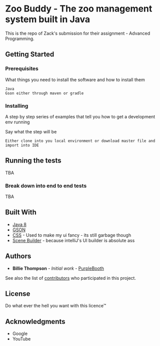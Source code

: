 # Zoo Buddy - The zoo management system built in Java

This is the repo of Zack's submission for their assignment - Advanced Programming. 
## Getting Started

### Prerequisites

What things you need to install the software and how to install them

```
Java
Gson either through maven or gradle
```

### Installing

A step by step series of examples that tell you how to get a development env running

Say what the step will be

```
Either clone into you local environment or download master file and import into IDE
```

## Running the tests

TBA

### Break down into end to end tests

TBA

## Built With

* [Java 8](http://www.oracle.com/technetwork/java/javase/downloads/jdk8-downloads-2133151.html)
* [GSON](https://github.com/google/gson)
* [CSS](https://en.wikipedia.org/wiki/Cascading_Style_Sheets) - Used to make my ui fancy - its still garbage though
* [Scene Builder](https://gluonhq.com/products/scene-builder/) - because intelliJ's UI builder is absolute ass

## Authors

* **Billie Thompson** - *Initial work* - [PurpleBooth](https://github.com/PurpleBooth)

See also the list of [contributors](https://github.com/your/project/contributors) who participated in this project.

## License

Do what ever the hell you want with this licence™

## Acknowledgments

* Google
* YouTube

